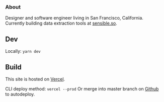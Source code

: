 ### About

Designer and software engineer living in San Francisco, California. Currently building data extraction tools at [sensible.so](https://www.sensible.so).

## Dev

Locally: `yarn dev`

## Build

This site is hosted on [Vercel](https://vercel.com/michaelschultz/michaelschultz.com).

CLI deploy method: `vercel --prod`
Or merge into master branch on [Github](https://github.com/michaelwschultz/michaelschultz.com) to autodeploy.
